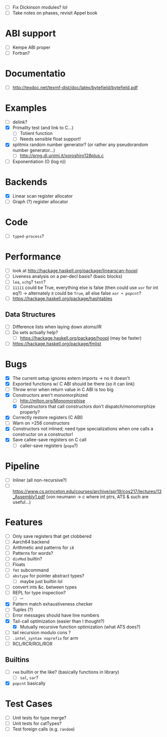 - [ ] Fix Dickinson modules? lol
- [ ] Take notes on phases, revisit Appel book
# ABI support
- [ ] Kempe ABI proper
- [ ] Fortran?
# Documentatio
- [ ] http://texdoc.net/texmf-dist/doc/latex/bytefield/bytefield.pdf
# Examples
- [ ] delink?
- [x] Primality test (and link to C...)
  - [ ] Totient function
  - [ ] Needs sensible float support!
- [x] splitmix random number generator? (or rather any pseudorandom number
  generator...)
  - [ ] http://prng.di.unimi.it/xoroshiro128plus.c
- [ ] Exponentiation (O (log n))
# Backends
- [x] Linear scan register allocator
- [ ] Graph (?) register allocator
# Code
- [ ] `typed-process`?
# Performance
- [ ] look at http://hackage.haskell.org/package/linearscan-hoopl
- [ ] Liveness analysis on a per-decl basis? (basic blocks)
- [ ] `lea`, `xchg`? `test`?
- [ ] `11111` could be True, everything else is false (then could use `xor` for
  int eq?) -> alternately `8` could be `True`, all else false `xor + popcnt`?
- [ ] https://hackage.haskell.org/package/hashtables
## Data Structures
- [ ] Difference lists when laying down atoms/IR
- [ ] Do sets actually help?
  - [ ] https://hackage.haskell.org/package/hoopl (may be faster)
- [ ] https://hackage.haskell.org/package/fmlist
# Bugs
- [x] The current setup ignores extern imports -> no it doesn't
- [x] Exported functions w/ C ABI should be there (so it can link)
- [ ] Throw error when return value in C ABI is too big
- [x] Constructors aren't monomorphized
  - [ ] http://mlton.org/Monomorphise
  - [x] Constructors that call constructors don't dispatch/monomorphize
    properly?
- [x] Correctly restore registers (C ABI)
- [ ] Warn on >256 constructors
- [x] Constructors not inlined; need type specializations when one calls
  a constructor on a constructor!
- [x] Save callee-save registers on C call
  - [ ] caller-save registers (`popa`?)
# Pipeline
- [ ] Inliner (all non-recursive?)
- [ ] https://www.cs.princeton.edu/courses/archive/spr19/cos217/lectures/13_Assembly1.pdf (von neumann -> c where int ptrs, ATS & such are useful...)
# Features
- [ ] Only save registers that get clobbered
- [ ] Aarch64 backend
- [ ] Arithmetic and patterns for `i8`
- [ ] Patterns for words?
- [ ] `divMod` builtin?
- [ ] Floats
- [ ] `fmt` subcommand
- [ ] `abstype` for pointer abstract types?
  - [ ] maybe just builtin lol
- [ ] convert ints &c. between types
- [ ] REPL for type inspection?
  - [ ] ─
- [x] Pattern match exhaustiveness checker
- [ ] Tuples (?)
- [ ] Error messages should have line numbers
- [x] Tail-call optimization (easier than I thought?)
  - [x]  Mutually recursive function optimization (what ATS does?)
- [ ] tail recursion modulo cons ?
- [ ] `.intel_syntax noprefix` for arm
- [ ] RCL/RCR/ROL/ROR
## Builtins
- [ ] `rem` builtin or the like? (basically functions in library)
  - [ ] `sal`, `sar`?
- [x] `popcnt` basically
# Test Cases
- [ ] Unit tests for type merge?
- [ ] Unit tests for catTypes?
- [ ] Test foreign calls (e.g. `random`)
